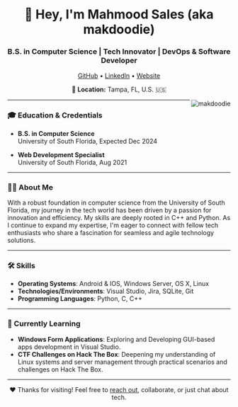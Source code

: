 <h1 align="center">👋 Hey, I'm Mahmood Sales (aka makdoodie)</h1>
<h3 align="center">B.S. in Computer Science | Tech Innovator | DevOps & Software Developer</h3>

<p align="center">
  <a href="https://github.com/makdoodie">GitHub</a> •
  <a href="https://www.linkedin.com/in/mahmood-sales">LinkedIn</a> •
  <a href="https://makdoodie.github.io">Website</a>
</p>

<p align="center">
  📍 <strong>Location:</strong> Tampa, FL, U.S. 🇺🇸
</p>

<img align="right" src="https://github-readme-stats.vercel.app/api?username=makdoodie&show_icons=true&locale=en&theme=tokyonight" alt="makdoodie"/>

---

### 🎓 Education & Credentials

- **B.S. in Computer Science**<br>
  University of South Florida, Expected Dec 2024

- **Web Development Specialist**<br>
  University of South Florida, Aug 2021

---

### 🙋‍♂️ About Me
With a robust foundation in computer science from the University of South Florida, my journey in the tech world has been driven by a passion for innovation and efficiency. My skills are deeply rooted in C++ and Python. As I continue to expand my expertise, I'm eager to connect with fellow tech enthusiasts who share a fascination for seamless and agile technology solutions.

---

### 🛠 Skills

- **Operating Systems**: Android & IOS, Windows Server, OS X, Linux
- **Technologies/Environments**: Visual Studio, Jira, SQLite, Git
- **Programming Languages**: Python, C, C++

---

### 🌱 Currently Learning

- **Windows Form Applications**: Exploring and Developing GUI-based apps development in Visual Studio.
- **CTF Challenges on Hack The Box**: Deepening my understanding of Linux systems and server management through practical scenarios and challenges on Hack The Box. 

---

<p align="center">
  ❤️ Thanks for visiting! Feel free to <a href="mailto:sales@usf.edu">reach out</a>, collaborate, or just chat about tech.
</p>
